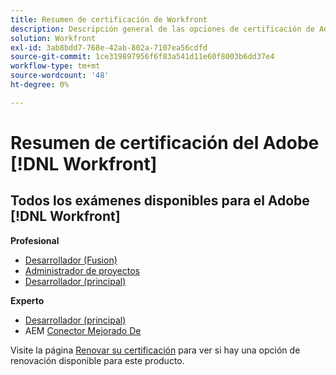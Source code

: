 ```yaml
---
title: Resumen de certificación de Workfront
description: Descripción general de las opciones de certificación de Adobe Workfront
solution: Workfront
exl-id: 3ab8bdd7-768e-42ab-802a-7107ea56cdfd
source-git-commit: 1ce319897956f6f83a541d11e60f8003b6dd37e4
workflow-type: tm+mt
source-wordcount: '48'
ht-degree: 0%

---
```


# Resumen de certificación del Adobe [!DNL Workfront]

## Todos los exámenes disponibles para el Adobe [!DNL Workfront]

**Profesional**

* [Desarrollador (Fusion)](/help/certifications/aw/aw-fusion-p-developer.md) <!--AD0-E902-->
* [Administrador de proyectos](/help/certifications/aw/aw-p-project-manager.md) <!--AD0-E903-->
* [Desarrollador (principal)](/help/certifications/aw/aw-core-p-developer-23-12.md) <!--AD0-E908-->

**Experto**

* [Desarrollador (principal)](/help/certifications/aw/aw-core-e-developer-23-08.md) <!--AD0-E907-->
* AEM [Conector Mejorado De](/help/certifications/aw/aw-aem-e-connector.md) <!--AD0-E906-->

Visite la página [Renovar su certificación](/help/certifications/renew.md) para ver si hay una opción de renovación disponible para este producto.
